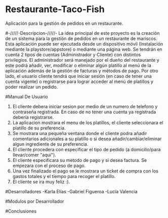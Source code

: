 # Restaurante-Taco-Fish
Aplicación para la gestión de pedidos en un restaurante.

#-/////-Descripcion-/////-
La idea principal de este proyecto es la creación de un sistema para la gestión de pedidos en un restaurante de mariscos. Esta aplicación puede ser ejecutada desde un dispositivo móvil (Instalación mediante la playstore/appstore) o mediante una página web. Se tendrán en cuenta 2 tipos de cuentas (Administrador y Cliente) con distintos privilegios. El administrador será manejado por el dueño del restaurante y este podrá añadir, ver, modificar o eliminar algún platillo al menú de la aplicación además de la gestión de facturas y métodos de pago. Por otro lado, el usuario cliente tendrá que iniciar sesión (en caso de tener una cuenta vigente) o registrarse para lograr acceder al menú de platillos y poder realizar un pedido.

#Manual De Usuario
1. El cliente debera iniciar sesion por medio de un numero de telefono y contraseña registrada. En caso de no tener una cuenta ya registrada deberia registrarse.
2. La aplicacion mostrara el menu de los platillos, el cliente seleccionara el platillo de su preferencia.
3. Se mostrara una pequeña ventana donde el cliente podra añadir comentarios adicionales a su platillo o si desea añadir/cambiar/eliminar algun ingrediente de su          preferencia.
4. El cliente procedera con especificar el tipo de pedido (a domicilio/para llevar/comer "aqui").
5. El cliente especificara su metodo de pago y si desea factura. Se empezara con el proceso de pago.
6. Una vez finalizado el pago se le mostrara un ticket de compra con los gastos totales y el tiempo para recoger el platillo.
7. El cliente se ira muy feliz :).

#Desarrolladores
-Karla Elías
-Gabriel Figueroa
-Lucía Valencia

#Modulos por Desarrollador


#Conclusiones
